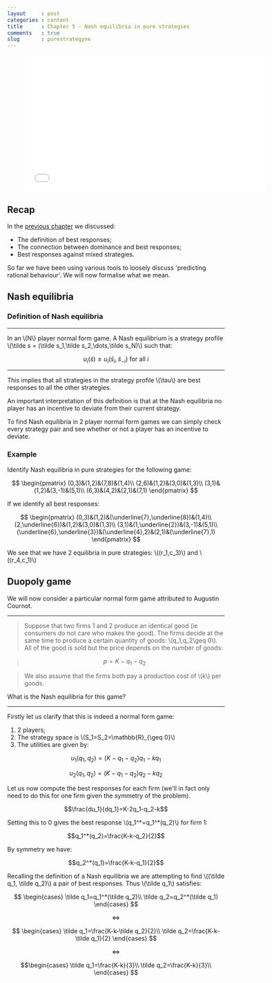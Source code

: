 ```yaml
---
layout     : post
categories : content
title      : Chapter 5 - Nash equilibria in pure strategies
comments   : true
slug       : purestrategyne
---
```


<div class="video">
    <figure>
    <iframe width="560" height="315" src="//www.youtube.com/embed/yWKlqAo_c-A" frameborder="0" allowfullscreen></iframe>
    </figure>
</div>

## Recap

In the [previous chapter]({{site.baseurl}}/Content/Chapter_04-Best_Responses) we discussed:

- The definition of best responses;
- The connection between dominance and best responses;
- Best responses against mixed strategies.

So far we have been using various tools to loosely discuss 'predicting rational behaviour'. We will now formalise what we mean.

## Nash equilibria

### Definition of Nash equilibria

---

In an \\(N\\) player normal form game. A Nash equilibrium is a strategy profile \\(\tilde s = (\tilde s_1,\tilde s_2,\dots,\tilde s_N)\\) such that:

$$u_i(\tilde s)\geq u_i(\bar s_i,\tilde s_{-i})\text{ for all }i$$

---

This implies that all strategies in the strategy profile \\(\tau\\) are best responses to all the other strategies.

An important interpretation of this definition is that at the Nash equilibria no player has an incentive to deviate from their current strategy.

To find Nash equilibria in 2 player normal form games we can simply check every strategy pair and see whether or not a player has an incentive to deviate.

### Example

Identify Nash equilibria in pure strategies for the following game:

$$
\begin{pmatrix}
(0,3)&(1,2)&(7,8)&(1,4)\\
(2,6)&(1,2)&(3,0)&(1,3)\\
(3,1)&(1,2)&(3,-1)&(5,1)\\
(6,3)&(4,2)&(2,1)&(7,1)
\end{pmatrix}
$$

If we identify all best responses:

$$
\begin{pmatrix}
(0,3)&(1,2)&(\underline{7},\underline{8})&(1,4)\\
(2,\underline{6})&(1,2)&(3,0)&(1,3)\\
(3,1)&(1,\underline{2})&(3,-1)&(5,1)\\
(\underline{6},\underline{3})&(\underline{4},2)&(2,1)&(\underline{7},1)
\end{pmatrix}
$$

We see that we have 2 equilibria in pure strategies: \\((r_1,c_3)\\) and \\((r_4,c_1)\\)

## Duopoly game

We will now consider a particular normal form game attributed to Augustin Cournot.

---

> Suppose that two firms 1 and 2 produce an identical good (ie consumers do not care who makes the good). The firms decide at the same time to produce a certain quantity of goods: \\(q_1,q_2\geq 0\\). All of the good is sold but the price depends on the number of goods:

>$$p=K-q_1-q_2$$

> We also assume that the firms both pay a production cost of \\(k\\) per goods.

What is the Nash equilibria for this game?

---

Firstly let us clarify that this is indeed a normal form game:

1. 2 players;
2. The strategy space is \\(S_1=S_2=\mathbb{R}_{\geq 0}\\)
3. The utilities are given by:

$$u_1(q_1,q_2)=(K-q_1-q_2)q_1-kq_1$$

$$u_2(q_1,q_2)=(K-q_1-q_2)q_2-kq_2$$

Let us now compute the best responses for each firm (we'll in fact only need to do this for one firm given the symmetry of the problem).

$$\frac{du_1}{dq_1}=K-2q_1-q_2-k$$

Setting this to 0 gives the best response \\(q_1^\*=q_1^*(q_2)\\) for firm 1:

$$q_1^*(q_2)=\frac{K-k-q_2}{2}$$

By symmetry we have:

$$q_2^*(q_1)=\frac{K-k-q_1}{2}$$

Recalling the definition of a Nash equilibria we are attempting to find \\((\tilde q_1, \tilde q_2)\\) a pair of best responses. Thus \\(\tilde q_1\\) satisfies:

$$
\begin{cases}
\tilde q_1=q_1^*(\tilde q_2)\\
\tilde q_2=q_2^*(\tilde q_1)
\end{cases}
$$

$$\Leftrightarrow$$

$$
\begin{cases}
\tilde q_1=\frac{K-k-\tilde q_2}{2}\\
\tilde q_2=\frac{K-k-\tilde q_1}{2}
\end{cases}
$$

$$\Leftrightarrow$$

$$\begin{cases}
\tilde q_1=\frac{K-k}{3}\\
\tilde q_2=\frac{K-k}{3}\\
\end{cases}
$$
